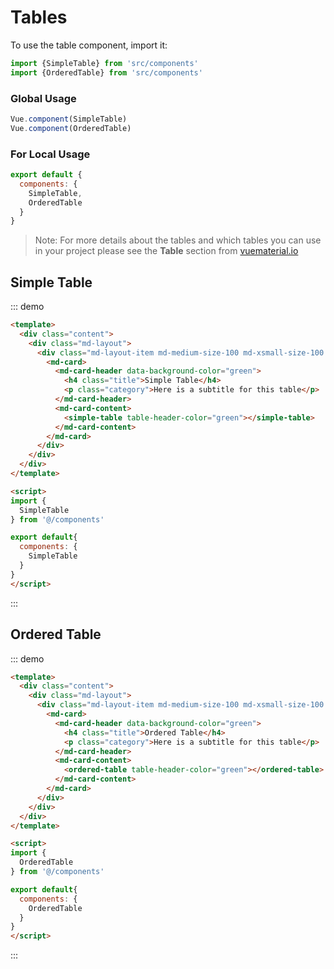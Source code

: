 # Tables

To use the table component, import it:

```js
import {SimpleTable} from 'src/components'
import {OrderedTable} from 'src/components'
```

### Global Usage

```js  
Vue.component(SimpleTable)
Vue.component(OrderedTable)
```

### For Local Usage

```js
export default {
  components: {
    SimpleTable,
    OrderedTable
  }
}
```

> Note: For more details about the tables and which tables you can use in your project please see the **Table** section from [vuematerial.io](https://vuematerial.io/components/table)

## Simple Table

::: demo
```html
<template>
  <div class="content">
    <div class="md-layout">
      <div class="md-layout-item md-medium-size-100 md-xsmall-size-100 md-size-100">
        <md-card>
          <md-card-header data-background-color="green">
            <h4 class="title">Simple Table</h4>
            <p class="category">Here is a subtitle for this table</p>
          </md-card-header>
          <md-card-content>
            <simple-table table-header-color="green"></simple-table>
          </md-card-content>
        </md-card>
      </div>
    </div>
  </div>
</template>

<script>
import {
  SimpleTable
} from '@/components'

export default{
  components: {
    SimpleTable
  }
}
</script>

```
:::

## Ordered Table

::: demo
```html
<template>
  <div class="content">
    <div class="md-layout">
      <div class="md-layout-item md-medium-size-100 md-xsmall-size-100 md-size-100">
        <md-card>
          <md-card-header data-background-color="green">
            <h4 class="title">Ordered Table</h4>
            <p class="category">Here is a subtitle for this table</p>
          </md-card-header>
          <md-card-content>
            <ordered-table table-header-color="green"></ordered-table>
          </md-card-content>
        </md-card>
      </div>
    </div>
  </div>
</template>

<script>
import {
  OrderedTable
} from '@/components'

export default{
  components: {
    OrderedTable
  }
}
</script>

```
:::
